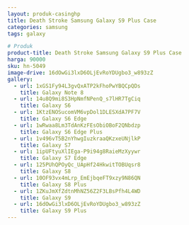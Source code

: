 ```yaml
---
layout: produk-casinghp
title: Death Stroke Samsung Galaxy S9 Plus Case
categories: samsung
tags: galaxy

# Produk
product-title: Death Stroke Samsung Galaxy S9 Plus Case
harga: 90000
sku: hn-5049
image-drive: 16dOwGi3lxD6OLjEvRoYDUgbo3_w893zZ
gallery:
  - url: 1xGS1Fy94L3gvQxATP2kFhoPwYBQCpQDs
    title: Galaxy Note 8
  - url: 14u8Q9mi8S3HpNmfNPenQ_s7lHR7TgCiq
    title: Galaxy S6
  - url: 1KtzENOSucomVM6vpDol1DLESXdA7PF7V
    title: Galaxy S6 Edge
  - url: 1wRwaa8Lm3TdAnKzFEsObiOBoF2QNbdzp
    title: Galaxy S6 Edge Plus
  - url: 1v496vT5B2nYhwgIuzkraaQKzxeUNjlkP
    title: Galaxy S7
  - url: 1ipUFtyuXlIEga-P9i94g8RaieMzXyywr
    title: Galaxy S7 Edge
  - url: 125PUhQPOyQc_UApHf24HkwitTOBUqsr8
    title: Galaxy S8
  - url: 10OF93vx4mLrp_EmEjbqeFT9xzy9N86QN
    title: Galaxy S8 Plus
  - url: 1ZKuJmXfZdtnMhNZ56Z2F3LBsPfh4L4WD
    title: Galaxy S9
  - url: 16dOwGi3lxD6OLjEvRoYDUgbo3_w893zZ
    title: Galaxy S9 Plus
---
```


